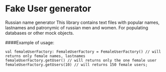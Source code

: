 Fake User generator
=============

Russian name generator
This library contains text files with popular names, lastnames and patronymic of russian men and women.
For populating databases or other mock objects.
        
####Example of usage:

    val femaleUserFactory: FemaleUserFactory = FemaleUserFactory() // will returns only female names, lastnames
    femaleUserFactory.getUser() // will returns only the one female user
    femaleUserFactory.getUsers(10) // will returns 150 female users;
 
